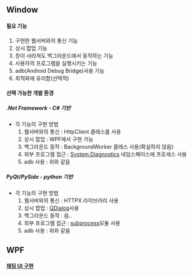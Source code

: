 ## Window
#### 필요 기능
1. 구현한 웹서버와의 통신 기능
2. 상시 팝업 기능
3. 창이 사라져도 백그라운드에서 동작하는 기능
4. 사용자의 프로그램을 실행시키는 기능
5. adb(Android Debug Bridge)사용 기능
6. 최적화에 유리함(선택적)
#### 선택 가능한 개발 환경
##### .Net Framework - C# 기반
- 각 기능의 구현 방법
	1. 웹서버와의 통신 : HttpClient 클래스를 사용
	2. 상시 팝업 : WPF에서 구현 가능
	3. 백그라운드 동작 : BackgroundWorker 클래스 사용(확실하지 않음)
	4. 외부 프로그램 접근 : [System.Diagnostics](https://learn.microsoft.com/ko-kr/dotnet/api/system.diagnostics.process?view=net-8.0) 네임스페이스에 프로세스 사용
	5. adb 사용 : 위와 같음
##### PyQt/PySide - python 기반
- 각 기능의 구현 방법
	1. 웹서버와의 통신 : HTTPX 라이브러리 사용
	2. 상시 팝업 : [QDialog](https://doc.qt.io/qt-6/qdialog.html)사용
	3. 백그라운드 동작 : 음..
	4. 외부 프로그램 접근 : [subprocess](https://docs.python.org/ko/3/library/subprocess.html)모듈 사용
	5. adb 사용 : 위와 같음
## WPF
#### [채팅 UI 구현](obsidian://open?vault=TIL&file=Csharp%2FWPF%2F%EA%B8%B0%EB%B3%B8%20GUI)


